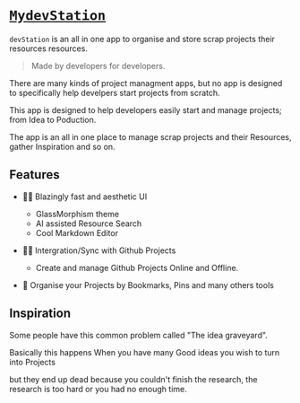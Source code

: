 # [`MydevStation`](https://mydevstation.com)

`devStation` is an all in one app to organise and store scrap projects their resources resources.

> Made by developers for developers.

There are many kinds of project managment apps, but no app is designed to specifically help develpers start projects from scratch.

This app is designed to help developers easily start and manage projects; from Idea to Poduction.

The app is an all in one place to manage scrap projects and their Resources, gather Inspiration and so on.

## Features

- 🚀🔥 Blazingly fast and aesthetic UI

  - GlassMorphism theme
  - AI assisted Resource Search
  - Cool Markdown Editor

- 🧩😎 Intergration/Sync with Github Projects

  - Create and manage Github Projects Online and Offline.

- 📒 Organise your Projects by Bookmarks, Pins and many others tools

## Inspiration

Some people have this common problem called "The idea graveyard".

Basically this happens When you have many Good ideas you wish to turn into Projects

but they end up dead because you couldn't finish the research, the research is too hard or you had no enough time.
